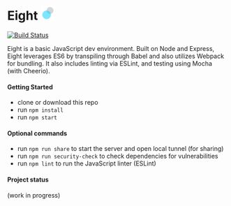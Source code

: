 # Eight <img src="assets/img/eight-logo.png" width="32"/> 

[![Build Status](https://travis-ci.org/techtolentino/eight.svg?branch=master)](https://travis-ci.org/techtolentino/eight)

Eight is a basic JavaScript dev environment. Built on Node and Express, Eight leverages ES6 by transpiling through Babel and also utilizes Webpack for bundling. It also includes linting via ESLint, and testing using Mocha (with Cheerio).

#### Getting Started
- clone or download this repo
- run `npm install`
- run `npm start`

#### Optional commands
- run `npm run share` to start the server and open local tunnel (for sharing)
- run `npm run security-check` to check dependencies for vulnerabilities
- run `npm lint` to run the JavaScript linter (ESLint)

#### Project status
(work in progress)